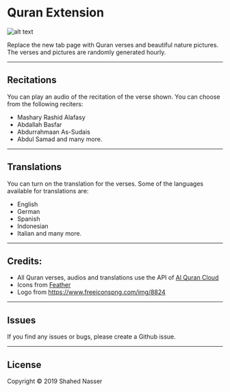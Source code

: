 # Quran Extension

![alt text](https://github.com/shahednasser/quran-extension/blob/master/assets/icon-128.png?raw=true "Quran Extension")

Replace the new tab page with Quran verses and beautiful nature pictures. The verses and pictures are randomly generated hourly.

***

## Recitations

You can play an audio of the recitation of the verse shown. You can choose from the following reciters:
- Mashary Rashid Alafasy
- Abdallah Basfar
- Abdurrahmaan As-Sudais
- Abdul Samad
and many more.

***

## Translations

You can turn on the translation for the verses. Some of the languages available for translations are:
- English
- German
- Spanish
- Indonesian
- Italian
and many more.

***

## Credits:

- All Quran verses, audios and translations use the API of [Al Quran Cloud](https://alquran.cloud/)
- Icons from [Feather](https://feathericons.com/)
- Logo from https://www.freeiconspng.com/img/8824

***

## Issues

If you find any issues or bugs, please create a Github issue.

***

## License

Copyright © 2019 Shahed Nasser
